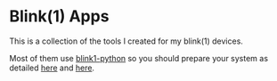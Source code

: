 Blink(1) Apps
===

This is a collection of the tools I created for my blink(1) devices.

Most of them use [blink1-python](https://github.com/todbot/blink1-python) so you should prepare your system as detailed [here](https://github.com/todbot/blink1-python#installation) and [here](https://github.com/todbot/blink1-python#os-specific-notes).
